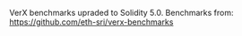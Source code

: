 VerX benchmarks upraded to Solidity 5.0. Benchmarks from:
https://github.com/eth-sri/verx-benchmarks

